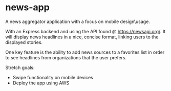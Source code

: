 # news-app
A news aggregator application with a focus on mobile design\usage. 

With an Express backend and using the API found @ https://newsapi.org/. It will display news headlines in a nice, concise format, linking users to the displayed stories.

One key feature is the ability to add news sources to a favorites list in order to see headlines from organizations that the user prefers. 


Stretch goals:
  - Swipe functionality on mobile devices
  - Deploy the app using AWS
  
